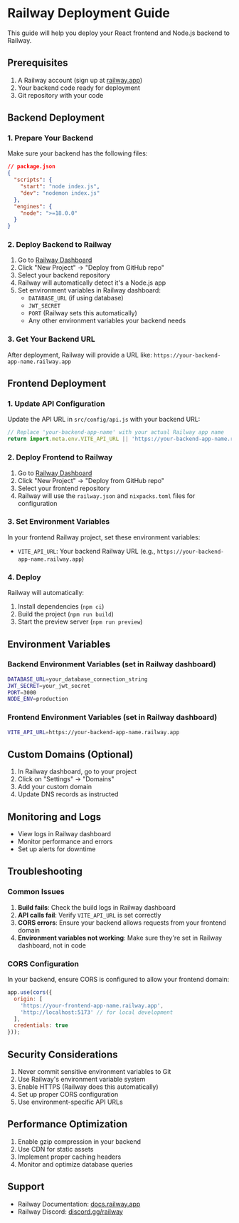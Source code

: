 # Railway Deployment Guide

This guide will help you deploy your React frontend and Node.js backend to Railway.

## Prerequisites

1. A Railway account (sign up at [railway.app](https://railway.app))
2. Your backend code ready for deployment
3. Git repository with your code

## Backend Deployment

### 1. Prepare Your Backend

Make sure your backend has the following files:

```json
// package.json
{
  "scripts": {
    "start": "node index.js",
    "dev": "nodemon index.js"
  },
  "engines": {
    "node": ">=18.0.0"
  }
}
```

### 2. Deploy Backend to Railway

1. Go to [Railway Dashboard](https://railway.app/dashboard)
2. Click "New Project" → "Deploy from GitHub repo"
3. Select your backend repository
4. Railway will automatically detect it's a Node.js app
5. Set environment variables in Railway dashboard:
   - `DATABASE_URL` (if using database)
   - `JWT_SECRET`
   - `PORT` (Railway sets this automatically)
   - Any other environment variables your backend needs

### 3. Get Your Backend URL

After deployment, Railway will provide a URL like:
`https://your-backend-app-name.railway.app`

## Frontend Deployment

### 1. Update API Configuration

Update the API URL in `src/config/api.js` with your backend URL:

```javascript
// Replace 'your-backend-app-name' with your actual Railway app name
return import.meta.env.VITE_API_URL || 'https://your-backend-app-name.railway.app';
```

### 2. Deploy Frontend to Railway

1. Go to [Railway Dashboard](https://railway.app/dashboard)
2. Click "New Project" → "Deploy from GitHub repo"
3. Select your frontend repository
4. Railway will use the `railway.json` and `nixpacks.toml` files for configuration

### 3. Set Environment Variables

In your frontend Railway project, set these environment variables:

- `VITE_API_URL`: Your backend Railway URL (e.g., `https://your-backend-app-name.railway.app`)

### 4. Deploy

Railway will automatically:
1. Install dependencies (`npm ci`)
2. Build the project (`npm run build`)
3. Start the preview server (`npm run preview`)

## Environment Variables

### Backend Environment Variables (set in Railway dashboard)

```bash
DATABASE_URL=your_database_connection_string
JWT_SECRET=your_jwt_secret
PORT=3000
NODE_ENV=production
```

### Frontend Environment Variables (set in Railway dashboard)

```bash
VITE_API_URL=https://your-backend-app-name.railway.app
```

## Custom Domains (Optional)

1. In Railway dashboard, go to your project
2. Click on "Settings" → "Domains"
3. Add your custom domain
4. Update DNS records as instructed

## Monitoring and Logs

- View logs in Railway dashboard
- Monitor performance and errors
- Set up alerts for downtime

## Troubleshooting

### Common Issues

1. **Build fails**: Check the build logs in Railway dashboard
2. **API calls fail**: Verify `VITE_API_URL` is set correctly
3. **CORS errors**: Ensure your backend allows requests from your frontend domain
4. **Environment variables not working**: Make sure they're set in Railway dashboard, not in code

### CORS Configuration

In your backend, ensure CORS is configured to allow your frontend domain:

```javascript
app.use(cors({
  origin: [
    'https://your-frontend-app-name.railway.app',
    'http://localhost:5173' // for local development
  ],
  credentials: true
}));
```

## Security Considerations

1. Never commit sensitive environment variables to Git
2. Use Railway's environment variable system
3. Enable HTTPS (Railway does this automatically)
4. Set up proper CORS configuration
5. Use environment-specific API URLs

## Performance Optimization

1. Enable gzip compression in your backend
2. Use CDN for static assets
3. Implement proper caching headers
4. Monitor and optimize database queries

## Support

- Railway Documentation: [docs.railway.app](https://docs.railway.app)
- Railway Discord: [discord.gg/railway](https://discord.gg/railway) 